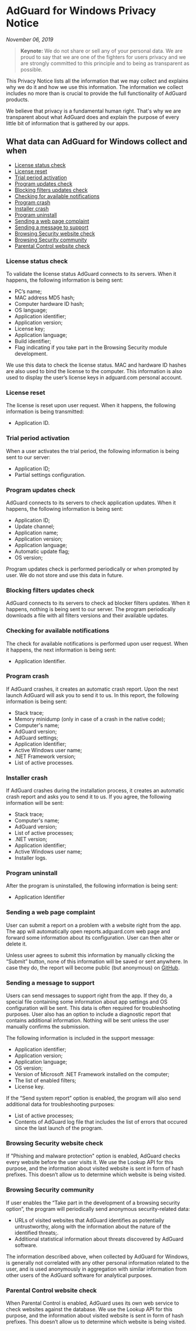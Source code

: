 # AdGuard for Windows Privacy Notice
*November 06, 2019*

> **Keynote:** We do not share or sell any of your personal data. We are proud to say that we are one of the fighters for users privacy and we are strongly committed to this principle and to being as transparent as possible.

This Privacy Notice lists all the information that we may collect and explains why we do it and how we use this information. The information we collect includes no more than is crucial to provide the full functionality of AdGuard products.

We believe that privacy is a fundamental human right. That's why we are transparent about what AdGuard does and explain the purpose of every little bit of information that is gathered by our apps.

## What data can AdGuard for Windows collect and when

* [License status check](#license-status-check)
* [License reset](#license-reset)
* [Trial period activation](#trial-period-activation)
* [Program updates check](#app-update-check)
* [Blocking filters updates check](#filters-updates-check)
* [Checking for available notifications](#notification-check)
* [Program crash](#app-crash)
* [Installer crash](#installer-crash)
* [Program uninstall](#app-uninstall)
* [Sending a web page complaint](#web-page-complaint)
* [Sending a message to support](#support-message)
* [Browsing Security website check](#browsing-security-check)
* [Browsing Security community](#browsing-security-community)
* [Parental Control website check](#parental-control-check)

### <a id="license-status-check"></a> License status check

To validate the license status AdGuard connects to its servers. When it happens, the following information is being sent:

* PC’s name;
* MAC address MD5 hash;
* Computer hardware ID hash;
* OS language;
* Application identifier;
* Application version;
* License key;
* Application language;
* Build identifier;
* Flag indicating if you take part in the Browsing Security module development.

We use this data to check the license status. MAC and hardware ID hashes are also used to bind the license to the computer. This information is also used to display the user’s license keys in adguard.com personal account.

### <a id="license-reset"></a> License reset

The license is reset upon user request. When it happens, the following information is being transmitted:

* Application ID.

### <a id="trial-period-activation"></a> Trial period activation

When a user activates the trial period, the following information is being sent to our server:

* Application ID;
* Partial settings configuration.

### <a id="app-update-check"></a> Program updates check

AdGuard connects to its servers to check application updates. When it happens, the following information is being sent:

* Application ID;
* Update channel;
* Application name;
* Application version;
* Application language;
* Automatic update flag;
* OS version;

Program updates check is performed periodically or when prompted by user. We do not store and use this data in future.

### <a id="filters-updates-check"></a> Blocking filters updates check

AdGuard connects to its servers to check ad blocker filters updates. When it happens, nothing is being sent to our server. The program periodically downloads a file with all filters versions and their available updates.

### <a id="notification-check"></a> Checking for available notifications

The check for available notifications is performed upon user request. When it happens, the next information is being sent:

* Application Identifier.

### <a id="app-crash"></a> Program crash

If AdGuard crashes, it creates an automatic crash report. Upon the next launch AdGuard will ask you to send it to us. In this report, the following information is being sent:

* Stack trace;
* Memory minidump (only in case of a crash in the native code);
* Computer's name;
* AdGuard version;
* AdGuard settings;
* Application Identifier;
* Active Windows user name;
* .NET Framework version;
* List of active processes.

### <a id="installer-crash"></a> Installer crash

If AdGuard crashes during the installation process, it creates an automatic crash report and asks you to send it to us. If you agree, the following information will be sent:

* Stack trace;
* Computer's name;
* AdGuard version;
* List of active processes;
* .NET version;
* Application identifier;
* Active Windows user name;
* Installer logs.

### <a id="app-uninstall"></a> Program uninstall

After the program is uninstalled, the following information is being sent:

* Application Identifier

### <a id="web-page-complaint"></a> Sending a web page complaint

User can submit a report on a problem with a website right from the app. The app will automatically open reports.adguard.com web page and forward some information about its configuration. User can then alter or delete it.

Unless user agrees to submit this information by manually clicking the “Submit” button, none of this information will be saved or sent anywhere. In case they do, the report will become public (but anonymous) on [GitHub](https://github.com/adguardteam/adguardfilters/issues).

### <a id="support-message"></a> Sending a message to support

Users can send messages to support right from the app. If they do, a special file containing some information about app settings and OS configuration will be sent. This data is often required for troubleshooting purposes. User also has an option to include a diagnostic report that contains additional information. Nothing will be sent unless the user manually confirms the submission.

The following information is included in the support message:

* Application identifier;
* Application version;
* Application language;
* OS version;
* Version of Microsoft .NET Framework installed on the computer;
* The list of enabled filters;
* License key.

If the “Send system report” option is enabled, the program will also send additional data for troubleshooting purposes:

* List of active processes;
* Contents of AdGuard log file that includes the list of errors that occured since the last launch of the program.

### <a id="browsing-security-check"></a> Browsing Security website check

If "Phishing and malware protection" option is enabled, AdGuard checks every website before the user visits it. We use the Lookup API for this purpose, and the information about visited website is sent in form of hash prefixes. This doesn’t allow us to determine which website is being visited.

### <a id="browsing-security-community"></a> Browsing Security community

If user enables the “Take part in the development of a browsing security option”, the program will periodically send anonymous security-related data:

* URLs of visited websites that AdGuard identifies as potentially untrustworthy, along with the information about the nature of the identified threats;.
* Additional statistical information about threats discovered by AdGuard software.

The information described above, when collected by AdGuard for Windows, is generally not correlated with any other personal information related to the user, and is used anonymously in aggregation with similar information from other users of the AdGuard software for analytical purposes.

### <a id="parental-control-check"></a> Parental Control website check

When Parental Control is enabled, AdGuard uses its own web service to check websites against the database. We use the Lookup API for this purpose, and the information about visited website is sent in form of hash prefixes. This doesn’t allow us to determine which website is being visited.